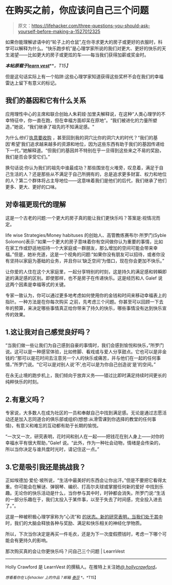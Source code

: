 # 在购买之前，你应该问自己三个问题

> 原文：<https://lifehacker.com/three-questions-you-should-ask-yourself-before-making-a-1527012325>

如果你能理解谚语中的“轮子上的仓鼠”,在你寻求更大的房子或更好的衣服时，科学可以解释为什么。“快乐跑步机”是心理学家所说的我们对更大、更好的快乐的天生渴望——比如更大的房子或更炫的车——每当我们获得加薪或奖金时。



***本帖原载于***[***learn vest***](http://www.learnvest.com/2014/02/will-that-purchase-really-make-you-happier-3-questions-to-ask-yourself/)***。*T15】**

但是这句话实际上有一个陷阱:这些心理学家知道获得这些奖杯不会在我们的幸福雷达上留下有意义的标记。

## 我们的基因和它有什么关系

应用理性中心的主席和联合创始人朱莉娅·加里夫解释说，在这种“人类心理学的不幸特征中，你一直在跑，但在幸福方面却呆在原地”。“我们被进化的力量所塑造，”她说，“我们继承了祖先的不知满足感。"

为什么*他们* [执意要收购](https://lifehacker.com/stop-trying-to-keep-up-with-the-joneses-1517336447) ，甚至回到我的洞穴比你的洞穴大的时代？“我们的基因‘希望’我们追求越来越多的资源和地位，因为这些东西有助于我们的基因传递给下一代，”她解释道。“但我们的基因并不特别在乎一旦得到这些来之不易的奖励，我们是否会享受它们。”

换句话说:你认为我们的祖先中谁最成功？那些围坐在火堆旁，叹息着，满足于自己生活的人？还是那些从不满足于自己所拥有的，总是追求更多财富、权力和地位的人？第二个群体将占主导地位——这意味着我们是他们的后代，我们继承了他们更多、更大、更好的口味。

## 对幸福更现代的理解

这是一个古老的问题:一个更大的房子真的能让我们更快乐吗？答案是:视情况而定。

life wise Strategies/Money habituses 的创始人、高管教练赛布尔·所罗门(Syble Solomon)表示:“如果一个更大的房子意味着你有空间做你认为重要的事情，比如在家工作或舒适地招待一个大家庭或一群朋友，那么增加的空间可能会带来幸福。”但是，她补充道，这是一个视角的问题:“如果你没有朋友可以招待，或者你没有坚持以家庭为基础的业务，并且你以‘缺乏空间’为借口，现在你会更加不快乐。”

让你爱的人住在这个大家庭里，一起分享特别的时刻，这是持久的满足感和转瞬即逝的满足感的区别。即使那样，也不是房子在传递快乐。这是经历和人 Galef 说这两个因素是幸福等式的关键。

专家一致认为，你可以通过更多地考虑如何使用你的金钱和时间来移动幸福表上的指针。一种方法是在你每次购买 之前，先考虑三个问题。你甚至可以回顾一下去年的预算，来决定哪些事情真正给你带来了持久的快乐，哪些事情没有达到快乐宣传的效果。

## 1.这让我对自己感觉良好吗？

“当我们做一些让我们为自己感到自豪的事情时，我们会感到愉悦和快乐，”所罗门说。这可以是一种感官体验，比如修脚、看戏或与爱人分享甜点。它也可以是非金钱的:“那可以是花时间去注意另一个人的快乐或痛苦，并与他们在一起的任何事情，”所罗门说。“它可以是对别人说‘不’,也可以是为你自己创造说‘是’的空间。”

在永无止境的跑步机上，我们倾向于放弃义务——错过比即时满足持续时间更长的纯粹快乐的时刻。

## 2.有意义吗？

专家说，大多数人在成为社区的一员和奉献自己中找到满足感。无论是通过志愿活动还是加入志同道合的俱乐部或组织(想想:从滑雪课到你选择的教堂的任何事情)，有意义和难忘的互动都有助于长期的愉悦。

“一次又一次，研究表明，花时间和别人在一起——把钱花在别人身上——对你的幸福水平有很大帮助，”Galef 说。“此外，作为一种社会动物，情绪是会传染的，所以当你决定与谁共度时光时，请记住这一点。”

## 3.它是吸引我还是挑战我？

正如埃德加·爱伦·坡所说，“生活中最美好的东西会让你出汗。”但是不要把它看得太重。你可能会在解谜、弹钢琴、编织、打高尔夫球或掌握任何新的爱好 中找到乐趣。无论你的快乐活动是什么，当你参与其中时，时钟都会消失。所罗门说:“生活的一部分乐趣在于，我们太投入于某件事，以至于失去了时间感，完全投入进去了。”。

这是一种被积极心理学家称为“心流”和 [的状态。新的研究表明，当我们处于其中](http://upwave.com/happiness/3-ways-to-get-a-state-of-flow) 时，我们的大脑会释放各种与奖励、满足和快乐相关的神经化学物质。

所以，下次当你决定是再买一件毛衣，还是为下一次度假攒钱时，考虑一下哪个可能会有更持久的影响。

那次购买真的会让你更快乐吗？问自己三个问题 | LearnVest

* * *

Holly Crawford 是 LearnVest 的撰稿人。在推特上关注她[*@ hollycrawford*](https://twitter.com/hollycrawford)*。*

<small>*想看看你在 Lifehacker 上的作品？邮箱*</small> [<small>*泰莎*</small>](https://mail.google.com/mail/?view=cm&fs=1&tf=1&to=tessa@lifehacker.com) <small>*。*T15】</small>